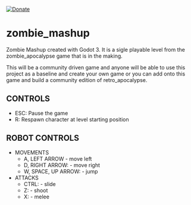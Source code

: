 [![Donate](https://img.shields.io/badge/Donate-PayPal-green.svg)](https://www.paypal.com/cgi-bin/webscr?cmd=_s-xclick&hosted_button_id=RVJC5VUM5ZEW8&source=url)

# zombie_mashup
Zombie Mashup created with Godot 3. It is a sigle playable level from the zombie_apocalypse game that is in the making.

This will be a community driven game and anyone will be able to use this project as a baseline and create
your own game or you can add onto this game and build a community edition of retro_apocalypse.

## CONTROLS
  * ESC: Pause the game
  * R: Respawn character at level starting position


## ROBOT CONTROLS
* MOVEMENTS
  * A, LEFT ARROW        - move left
  * D, RIGHT ARROW:      - move right
  * W, SPACE, UP ARROW:  - jump
* ATTACKS
  * CTRL:    - slide
  * Z:       - shoot
  * X:       - melee
